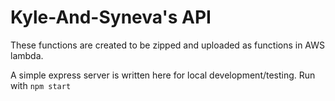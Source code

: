 # Kyle-And-Syneva's API

These functions are created to be zipped and uploaded as functions in AWS lambda.

A simple express server is written here for local development/testing. Run with `npm start`